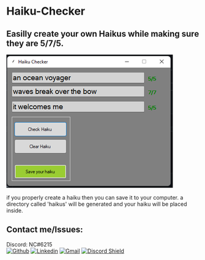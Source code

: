 # Haiku-Checker
## Easilly create your own Haikus while making sure they are 5/7/5.


![appllication](sample.PNG)

if you properly create a haiku then you can save it to your computer.
a directory called 'haikus' will be generated and your haiku will be placed inside.

## Contact me/Issues:  
Discord: NC#6215  
[![Github](https://img.shields.io/badge/-Github-000?style=flat&logo=Github&logoColor=white)](https://github.com/NC1107)
[![Linkedin](https://img.shields.io/badge/-LinkedIn-blue?style=flat&logo=Linkedin&logoColor=white)](https://www.linkedin.com/in/nicholas-conn-41b1b120a/)
[![Gmail](https://img.shields.io/badge/-Gmail-c14438?style=flat&logo=Gmail&logoColor=white)](mailto:188623nc@gmail.com)
[![Discord Shield](https://discordapp.com/api/guilds/571556611517317120/widget.png?style=shield)](https://discord.gg/EwQ5HGP)
